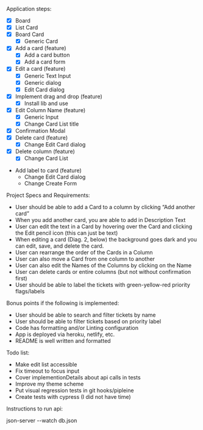 Application steps:

-   [x] Board
-   [x] List Card
-   [x] Board Card
    -   [x] Generic Card
-   [x] Add a card (feature)
    -   [x] Add a card button
    -   [x] Add a card form
-   [x] Edit a card (feature)
    -   [x] Generic Text Input
    -   [x] Generic dialog
    -   [x] Edit Card dialog
-   [x] Implement drag and drop (feature)
    -   [x] Install lib and use
-   [x] Edit Column Name (feature)
    -   [x] Generic Input
    -   [x] Change Card List title
-   [x] Confirmation Modal
-   [x] Delete card (feature)
    -   [x] Change Edit Card dialog
-   [x] Delete column (feature)
    -   [x] Change Card List
-   Add label to card (feature)
    -   Change Edit Card dialog
    -   Change Create Form

Project Specs and Requirements:

-   User should be able to add a Card to a column by clicking “Add another card”
-   When you add another card, you are able to add in Description Text
-   User can edit the text in a Card by hovering over the Card and clicking the Edit pencil
    icon (this can just be text)
-   When editing a card (Diag. 2, below) the background goes dark and you can edit,
    save, and delete the card.
-   User can rearrange the order of the Cards in a Column
-   User can also move a Card from one column to another
-   User can also edit the Names of the Columns by clicking on the Name
-   User can delete cards or entire columns (but not without confirmation first)
-   User should be able to label the tickets with green-yellow-red priority flags/labels

Bonus points if the following is implemented:

-   User should be able to search and filter tickets by name
-   User should be able to filter tickets based on priority label
-   Code has formatting and/or Linting configuration
-   App is deployed via heroku, netlify, etc.
-   README is well written and formatted

Todo list:

-   Make edit list accessible
-   Fix timeout to focus input
-   Cover implementionDetails about api calls in tests
-   Improve my theme scheme
-   Put visual regression tests in git hooks/pipleine
-   Create tests with cypress (I did not have time)

Instructions to run api:

json-server --watch db.json

